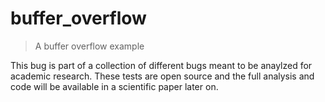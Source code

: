 # buffer_overflow
> A buffer overflow example 

This bug is part of a collection of different bugs meant to be anaylzed for academic research. 
These tests are open source and the full analysis and code will be available in a scientific paper later on.
